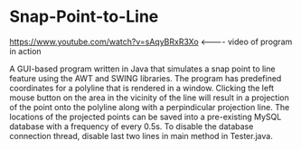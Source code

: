 # Snap-Point-to-Line

https://www.youtube.com/watch?v=sAqyBRxR3Xo <---- video of program in action

A GUI-based program written in Java that simulates a snap point to line feature using the AWT and SWING libraries. The program has predefined coordinates for a polyline that is rendered in a window. Clicking the left mouse button on the area in the vicinity of the line will result in a projection of the point onto the polyline along with a perpindicular projection line. The locations of the projected points can be saved into a pre-existing MySQL database with a frequency of every 0.5s. To disable the database connection thread, disable last two lines in main method in Tester.java.
